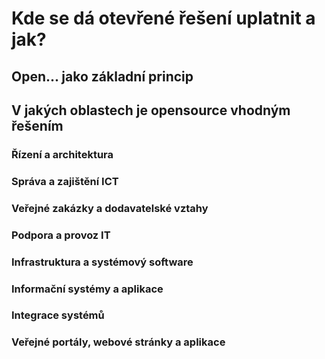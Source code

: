 # Kde se dá otevřené řešení uplatnit a jak?

## Open... jako základní princip



## V jakých oblastech je opensource vhodným řešením

### Řízení a architektura

### Správa a zajištění ICT

### Veřejné zakázky a dodavatelské vztahy

### Podpora a provoz IT

### Infrastruktura a systémový software

### Informační systémy a aplikace

### Integrace systémů 

### Veřejné portály, webové stránky a aplikace

